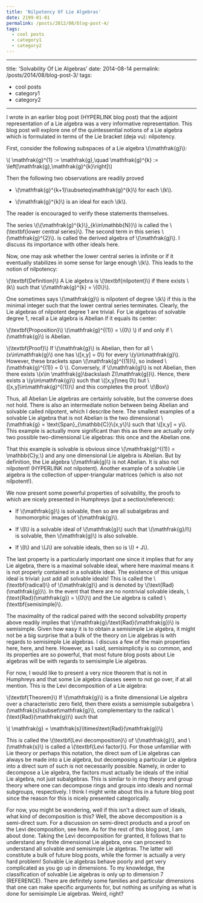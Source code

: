 ```yaml
---
title: 'Nilpotency Of Lie Algebras'
date: 2199-01-01
permalink: /posts/2012/08/blog-post-4/
tags:
  - cool posts
  - category1
  - category2
---
```

---
title: 'Solvability Of Lie Algebras'
date: 2014-08-14
permalink: /posts/2014/08/blog-post-3/
tags:
  - cool posts
  - category1
  - category2
---

I wrote in an earlier blog post (HYPERLINK blog post) that the adjoint representation of a Lie algebra was a very informative representation. This blog post will explore one of the quintessential notions of a Lie algebra which is formulated in terms of the Lie bracket (deja vu): nilpotency.

First, consider the following subspaces of a Lie algebra \\(\mathfrak{g}\\):

\\(    \mathfrak{g}^{1} := \mathfrak{g},\quad \mathfrak{g}^{k} := \left[\mathfrak{g},\mathfrak{g}^{k}\right]\\)

Then the following two observations are readily proved

* \\(\mathfrak{g}^{k+1}\subseteq\mathfrak{g}^{k}\\) for each \\(k\\).
    
* \\(\mathfrak{g}^{k}\\) is an ideal for each \\(k\\).

The reader is encouraged to verify these statements themselves.

The series \\(\\{\mathfrak{g}^{k}\\}\_{k\in\mathbb{N}}\\) is called the \\(\textbf{lower central series}\\). The second term in this series \\(\mathfrak{g}^{2}\\). is called the derived algebra of \\(\mathfrak{g}\\). I discuss its importance with other ideals here.

Now, one may ask whether the lower central series is infinite or if it eventually stabilizes in some sense for large enough \\(k\\). This leads to the notion of nilpotency:

\\(\textbf{Definition}\\) A Lie algebra is \\(\textbf{nilpotent}\\) if there exists \\(k\\) such that \\(\mathfrak{g}^{k} = \\{0\\}\\).

One sometimes says \\(\mathfrak{g}\\) is nilpotent of degree \\(k\\) if this is the minimal integer such that the lower central series terminates. Clearly, the Lie algebras of nilpotent degree 1 are trivial. For Lie algebras of solvable degree 1, recall a Lie algebra is Abelian if it equals its center:

\\(\textbf{Proposition}\\) \\(\mathfrak{g}^{(1)} = \\{0\\} \\) if and only if \\(\mathfrak{g}\\) is Abelian.

\\(\textbf{Proof}\\)    If \\(\mathfrak{g}\\) is Abelian, then for all \\(x\in\mathfrak{g}\\) one has \\([x,y] = 0\\) for every \\(y\in\mathfrak{g}\\). However, these brackets span \\(\mathfrak{g}^{(1)}\\), so indeed \\(\mathfrak{g}^{(1)} = 0 \\). Conversely, if \\(\mathfrak{g}\\) is not Abelian, then there exists \\(x\in \mathfrak{g}\backslash Z(\mathfrak{g})\\). Hence, there exists a \\(y\in\mathfrak{g}\\) such that \\([x,y]\neq 0\\) but \\([x,y]\in\mathfrak{g}^{(1)}\\) and this completes the proof. \\(\Box\\)

Thus, all Abelian Lie algebras are certainly solvable, but the converse does not hold. There is also an intermediate notion between being Abelian and solvable called nilpotent, which I describe here. The smallest examples of a solvable Lie algebra that is not Abelian is the two dimensional \\(\mathfrak{g} = \text{Span}\_{\mathbb{C}}\\{x,y\\}\\) such that \\([x,y] = y\\). This example is actually more significant than this as there are actually only two possible two-dimensional Lie algebras: this once and the Abelian one.

That this example is solvable is obvious since \\(\mathfrak{g}^{(1)} = \mathbb{C}y,\\) and any one dimensional Lie algebra is Abelian. But by definition, the Lie algebra \\(\mathfrak{g}\\) is not Abelian. It is also not nilpotent! (HYPERLINK not nilpotent). Another example of a solvable Lie algebra is the collection of upper-triangular matrices (which is also not nilpotent!).

We now present some powerful properties of solvability, the proofs to which are nicely presented in Humphreys (put a section/reference):

* If \\(\mathfrak{g}\\) is solvable, then so are all subalgebras and homomorphic images of \\(\mathfrak{g}\\).
    
* If \\(I\\) is a solvable ideal of \\(\mathfrak{g}\\) such that \\(\mathfrak{g}/I\\) is solvable, then \\(\mathfrak{g}\\) is also solvable.
    
* If \\(I\\) and \\(J\\) are solvable ideals, then so is \\(I + J\\).

The last property is a particularly important one since it implies that for any Lie algebra, there is a maximal solvable ideal, where here maximal means it is not properly contained in a solvable ideal. The existence of this unique ideal is trivial: just add all solvable ideals! This is called the \\(\textbf{radical}\\) of \\(\mathfrak{g}\\) and is denoted by \\(\text{Rad}(\mathfrak{g})\\). In the event that there are no nontrivial solvable ideals, \\(\text{Rad}(\mathfrak{g}) = \\{0\\}\\) and the Lie algebra is called \\(\textbf{semisimple}\\).

The maximality of the radical paired with the second solvability property above readily implies that \\(\mathfrak{g}/\text{Rad}(\mathfrak{g})\\) is semisimple. Given how easy it is to obtain a semisimple Lie algebra, it might not be a big surprise that a bulk of the theory on Lie algebras is with regards to semisimple Lie algebras. I discuss a few of the main properties here, here, and here. However, as I said, semisimplicity is so common, and its properties are so powerful, that most future blog posts about Lie algebras will be with regards to semisimple Lie algebras.

For now, I would like to present a very nice theorem that is not in Humphreys and that some Lie algebra classes seem to not go over, if at all mention. This is the Levi decomposition of a Lie algebra:

\\(\textbf{Theorem}\\)  If \\(\mathfrak{g}\\) is a finite dimensional Lie algebra over a characteristic zero field, then there exists a semisimple subalgebra \\(\mathfrak{s}\subset\mathfrak{g}\\), complementary to the radical \\(\text{Rad}(\mathfrak{g})\\) such that

\\(   \mathfrak{g} = \mathfrak{s}\ltimes\text{Rad}(\mathfrak{g})\\)

This is called the \\(\textbf{Levi decomposition}\\) of \\(\mathfrak{g}\\), and \\(\mathfrak{s}\\) is called a \\(\textbf{Levi factor}\\). For those unfamiliar with Lie theory or perhaps this notation, the direct sum of Lie algebras can always be made into a Lie algebra, but decomposing a particular Lie algebra into a direct sum of such is not necessarily possible. Namely, in order to decompose a Lie algebra, the factors must actually be ideals of the initial Lie algebra, not just subalgebras. This is similar to in ring theory and group theory where one can decompose rings and groups into ideals and normal subgroups, respectively. I think I might write about this in a future blog post since the reason for this is nicely presented categorically.

For now, you might be wondering, well if this isn't a direct sum of ideals, what kind of decomposition is this? Well, the above decomposition is a semi-direct sum. For a discussion on semi-direct products and a proof on the Levi decomposition, see here. As for the rest of this blog post, I am about done. Taking the Levi decomposition for granted, it follows that to understand any finite dimensional Lie algebra, one can proceed to understand all solvable and semisimple Lie algebras. The latter will constitute a bulk of future blog posts, while the former is actually a very hard problem! Solvable Lie algebras behave poorly and get very complicated as you go up in dimensions. To my knowledge, the classification of solvable Lie algebras is only up to dimension 7 (REFERENCE). There are definitely some families and particular dimensions that one can make specific arguments for, but nothing as unifying as what is done for semisimple Lie algebras. Weird, right?
